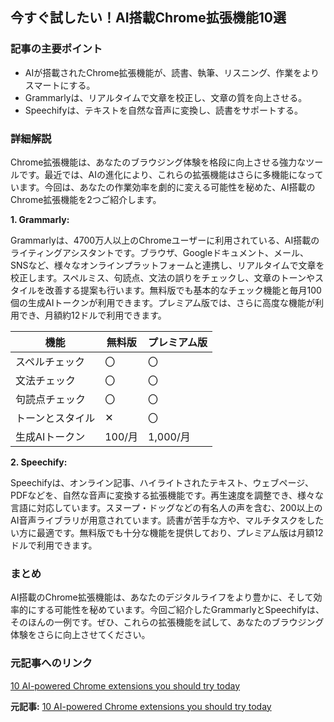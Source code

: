 ## 今すぐ試したい！AI搭載Chrome拡張機能10選

### 記事の主要ポイント

* AIが搭載されたChrome拡張機能が、読書、執筆、リスニング、作業をよりスマートにする。
* Grammarlyは、リアルタイムで文章を校正し、文章の質を向上させる。
* Speechifyは、テキストを自然な音声に変換し、読書をサポートする。

### 詳細解説

Chrome拡張機能は、あなたのブラウジング体験を格段に向上させる強力なツールです。最近では、AIの進化により、これらの拡張機能はさらに多機能になっています。今回は、あなたの作業効率を劇的に変える可能性を秘めた、AI搭載のChrome拡張機能を2つご紹介します。

**1. Grammarly:**

Grammarlyは、4700万人以上のChromeユーザーに利用されている、AI搭載のライティングアシスタントです。ブラウザ、Googleドキュメント、メール、SNSなど、様々なオンラインプラットフォームと連携し、リアルタイムで文章を校正します。スペルミス、句読点、文法の誤りをチェックし、文章のトーンやスタイルを改善する提案も行います。無料版でも基本的なチェック機能と毎月100個の生成AIトークンが利用できます。プレミアム版では、さらに高度な機能が利用でき、月額約12ドルで利用できます。

| 機能 | 無料版 | プレミアム版 |
| ------------- | ------------------------------------ | ------------------------------------------ |
| スペルチェック | 〇 | 〇 |
| 文法チェック | 〇 | 〇 |
| 句読点チェック | 〇 | 〇 |
| トーンとスタイル | ✕ | 〇 |
| 生成AIトークン | 100/月 | 1,000/月 |

**2. Speechify:**

Speechifyは、オンライン記事、ハイライトされたテキスト、ウェブページ、PDFなどを、自然な音声に変換する拡張機能です。再生速度を調整でき、様々な言語に対応しています。スヌープ・ドッグなどの有名人の声を含む、200以上のAI音声ライブラリが用意されています。読書が苦手な方や、マルチタスクをしたい方に最適です。無料版でも十分な機能を提供しており、プレミアム版は月額12ドルで利用できます。

### まとめ

AI搭載のChrome拡張機能は、あなたのデジタルライフをより豊かに、そして効率的にする可能性を秘めています。今回ご紹介したGrammarlyとSpeechifyは、そのほんの一例です。ぜひ、これらの拡張機能を試して、あなたのブラウジング体験をさらに向上させてください。

### 元記事へのリンク

[10 AI-powered Chrome extensions you should try today](https://www.androidpolice.com/ai-powered-chrome-extensions/)


**元記事:** [10 AI-powered Chrome extensions you should try today](https://www.androidpolice.com/ai-powered-chrome-extensions/)